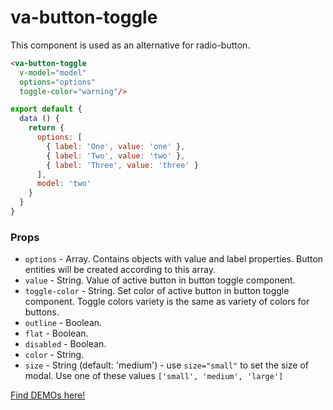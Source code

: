 # va-button-toggle

This component is used as an alternative for radio-button.

```html
<va-button-toggle 
  v-model="model"
  options="options"
  toggle-color="warning"/>
``` 

```javascript
export default {
  data () {
    return {
      options: [
        { label: 'One', value: 'one' },
        { label: 'Two', value: 'two' },
        { label: 'Three', value: 'three' }
      ],
      model: 'two'
    }
  }
}
``` 

### Props
* `options` - Array. Contains objects with value and label properties. Button entities will be created according to this array.
* `value` - String. Value of active button in button toggle component. 
* `toggle-color` - String. Set color of active button in button toggle component. Toggle colors variety is the same as variety of colors for buttons.
* `outline` - Boolean.
* `flat` - Boolean.
* `disabled` - Boolean.
* `color` - String.
* `size` - String (default: 'medium') - use `size="small"` to set the size of modal. Use one of these values `['small', 'medium', 'large']`

[Find DEMOs here!](http://vuestic.epicmax.co/#/admin/ui/buttons)

